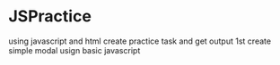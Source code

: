 # JSPractice
using javascript and html
create practice task and get output
1st create simple modal usign basic javascript
